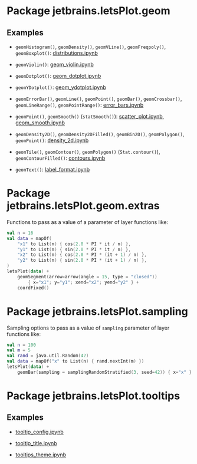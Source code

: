 # Package jetbrains.letsPlot.geom

## Examples

- `geomHistogram()`, `geomDensity()`, `geomVLine()`, `geomFreqpoly()`, `geomBoxplot()`: [distributions.ipynb](https://nbviewer.jupyter.org/github/JetBrains/lets-plot-kotlin/blob/master/docs/examples/jupyter-notebooks/distributions.ipynb)

- `geomViolin()`: [geom_violin.ipynb](https://nbviewer.jupyter.org/github/JetBrains/lets-plot-kotlin/blob/master/docs/examples/jupyter-notebooks/geom_violin.ipynb)

- `geomDotplot()`: [geom_dotplot.ipynb](https://nbviewer.jupyter.org/github/JetBrains/lets-plot-kotlin/blob/master/docs/examples/jupyter-notebooks/geom_dotplot.ipynb)

- `geomYDotplot()`: [geom_ydotplot.ipynb](https://nbviewer.jupyter.org/github/JetBrains/lets-plot-kotlin/blob/master/docs/examples/jupyter-notebooks/geom_ydotplot.ipynb)

- `geomErrorBar()`, `geomLine()`, `geomPoint()`, `geomBar()`, `geomCrossbar()`, `geomLineRange()`, `geomPointRange()`: [error_bars.ipynb](https://nbviewer.jupyter.org/github/JetBrains/lets-plot-kotlin/blob/master/docs/examples/jupyter-notebooks/error_bars.ipynb)

- `geomPoint()`, `geomSmooth()` (`statSmooth()`): [scatter_plot.ipynb](https://nbviewer.jupyter.org/github/JetBrains/lets-plot-kotlin/blob/master/docs/examples/jupyter-notebooks/scatter_plot.ipynb), [geom_smooth.ipynb](https://nbviewer.jupyter.org/github/JetBrains/lets-plot-kotlin/blob/master/docs/examples/jupyter-notebooks/geom_smooth.ipynb)

- `geomDensity2D()`, `geomDensity2DFilled()`, `geomBin2D()`, `geomPolygon()`, `geomPoint()`: [density_2d.ipynb](https://nbviewer.jupyter.org/github/JetBrains/lets-plot-kotlin/blob/master/docs/examples/jupyter-notebooks/density_2d.ipynb)

- `geomTile()`, `geomContour()`, `geomPolygon()` (`Stat.contour()`), `geomContourFilled()`: [contours.ipynb](https://nbviewer.jupyter.org/github/JetBrains/lets-plot-kotlin/blob/master/docs/examples/jupyter-notebooks/contours.ipynb)

- `geomText()`: [label_format.ipynb](https://nbviewer.jupyter.org/github/JetBrains/lets-plot-kotlin/blob/master/docs/examples/jupyter-notebooks/label_format.ipynb)

# Package jetbrains.letsPlot.geom.extras

Functions to pass as a value of a parameter of layer functions like:

```kotlin
val n = 16
val data = mapOf(
    "x1" to List(n) { cos(2.0 * PI * it / n) },
    "y1" to List(n) { sin(2.0 * PI * it / n) },
    "x2" to List(n) { cos(2.0 * PI * (it + 1) / n) },
    "y2" to List(n) { sin(2.0 * PI * (it + 1) / n) },
)
letsPlot(data) +
    geomSegment(arrow=arrow(angle = 15, type = "closed"))
        { x="x1"; y="y1"; xend="x2"; yend="y2" } +
    coordFixed()
```

# Package jetbrains.letsPlot.sampling

Sampling options to pass as a value of `sampling` parameter of layer functions like:

```kotlin
val n = 100
val m = 5
val rand = java.util.Random(42)
val data = mapOf("x" to List(n) { rand.nextInt(m) })
letsPlot(data) +
    geomBar(sampling = samplingRandomStratified(3, seed=42)) { x="x" }
```

# Package jetbrains.letsPlot.tooltips

## Examples

- [tooltip_config.ipynb](https://nbviewer.org/github/JetBrains/lets-plot-kotlin/blob/master/docs/examples/jupyter-notebooks/tooltip_config.ipynb)

- [tooltip_title.ipynb](https://nbviewer.org/github/JetBrains/lets-plot-kotlin/blob/master/docs/examples/jupyter-notebooks/tooltip_title.ipynb)

- [tooltips_theme.ipynb](https://nbviewer.org/github/JetBrains/lets-plot-kotlin/blob/master/docs/examples/jupyter-notebooks/tooltips_theme.ipynb)